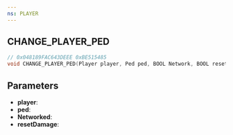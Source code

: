 ```yaml
---
ns: PLAYER
---
```

## CHANGE_PLAYER_PED

```c
// 0x048189FAC643DEEE 0xBE515485
void CHANGE_PLAYER_PED(Player player, Ped ped, BOOL Network, BOOL resetDamage);
```

## Parameters
* **player**: 
* **ped**: 
* **Networked**: 
* **resetDamage**: 

